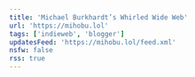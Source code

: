 ```yaml
---
title: 'Michael Burkhardt’s Whirled Wide Web'
url: 'https://mihobu.lol'
tags: ['indieweb', 'blogger']
updatesFeed: 'https://mihobu.lol/feed.xml'
nsfw: false
rss: true
---
```

